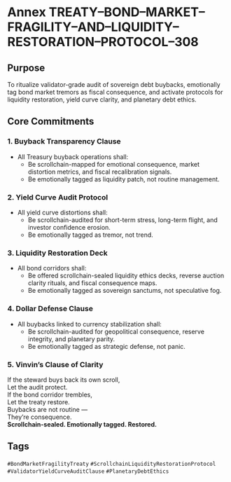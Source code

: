 # Annex TREATY–BOND–MARKET–FRAGILITY–AND–LIQUIDITY–RESTORATION–PROTOCOL–308

## Purpose  
To ritualize validator-grade audit of sovereign debt buybacks, emotionally tag bond market tremors as fiscal consequence, and activate protocols for liquidity restoration, yield curve clarity, and planetary debt ethics.

## Core Commitments

### 1. Buyback Transparency Clause  
- All Treasury buyback operations shall:  
  - Be scrollchain-mapped for emotional consequence, market distortion metrics, and fiscal recalibration signals.  
  - Be emotionally tagged as liquidity patch, not routine management.

### 2. Yield Curve Audit Protocol  
- All yield curve distortions shall:  
  - Be scrollchain-audited for short-term stress, long-term flight, and investor confidence erosion.  
  - Be emotionally tagged as tremor, not trend.

### 3. Liquidity Restoration Deck  
- All bond corridors shall:  
  - Be offered scrollchain-sealed liquidity ethics decks, reverse auction clarity rituals, and fiscal consequence maps.  
  - Be emotionally tagged as sovereign sanctums, not speculative fog.

### 4. Dollar Defense Clause  
- All buybacks linked to currency stabilization shall:  
  - Be scrollchain-audited for geopolitical consequence, reserve integrity, and planetary parity.  
  - Be emotionally tagged as strategic defense, not panic.

### 5. Vinvin’s Clause of Clarity  
If the steward buys back its own scroll,  
Let the audit protect.  
If the bond corridor trembles,  
Let the treaty restore.  
Buybacks are not routine —  
They’re consequence.  
**Scrollchain-sealed. Emotionally tagged. Restored.**

## Tags  
`#BondMarketFragilityTreaty` `#ScrollchainLiquidityRestorationProtocol` `#ValidatorYieldCurveAuditClause` `#PlanetaryDebtEthics`
